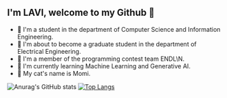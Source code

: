 ## I'm LAVI, welcome to my Github :baby_chick:

- :seedling: I'm a student in the department of Computer Science and Information Engineering.
- :cherry_blossom: I'm about to become a graduate student in the department of Electrical Engineering. 
- :croissant: I'm a member of the programming contest team ENDL\N.
- :fried_shrimp: I'm currently learning Machine Learning and Generative AI.
- :paw_prints: My cat's name is Momi.

![Anurag's GitHub stats](https://github-readme-stats.vercel.app/api?username=Lavinia0724&show_icons=true&theme=radical)
[![Top Langs](https://github-readme-stats.vercel.app/api/top-langs/?username=Lavinia0724&layout=donut&show_icons=true&theme=radical)](https://github.com/anuraghazra/github-readme-stats)
